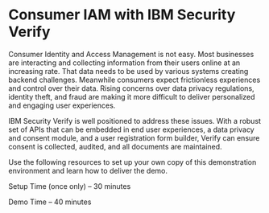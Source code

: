 # Consumer IAM with IBM Security Verify


Consumer Identity and Access Management is not easy. Most businesses are interacting and collecting information from their users online at an increasing rate. That data needs to be used by various systems creating backend challenges. Meanwhile consumers expect frictionless experiences and control over their data. Rising concerns over data privacy regulations, identity theft, and fraud are making it more difficult to deliver personalized and engaging user experiences.

IBM Security Verify is well positioned to address these issues. With a robust set of APIs that can be embedded in end user experiences, a data privacy and consent module, and a user registration form builder, Verify can ensure consent is collected, audited, and all documents are maintained.

Use the following resources to set up your own copy of this demonstration environment and learn how to deliver the demo.

Setup Time (once only) – 30 minutes

Demo Time – 40 minutes
<br>